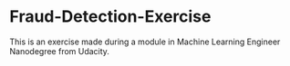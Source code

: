 # Fraud-Detection-Exercise
This is an exercise made during a module in Machine Learning Engineer Nanodegree from Udacity.
